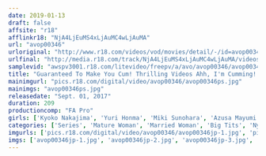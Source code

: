 ```yaml
---
date: 2019-01-13
draft: false
affsite: "r18"
afflinkr18: "NjA4LjEuMS4xLjAuMC4wLjAuMA"
url: "avop00346"
urloriginal: "http://www.r18.com/videos/vod/movies/detail/-/id=avop00346"
urlfinal: "http://media.r18.com/track/NjA4LjEuMS4xLjAuMC4wLjAuMA/videos/vod/movies/detail/-/id=avop00346"
samplevid: "awspv3001.r18.com/litevideo/freepv/a/avo/avop00346/avop00346_dmb_w.mp4"
title: "Guaranteed To Make You Cum! Thrilling Videos Ahh, I'm Cumming! And In That Moment, A Women Reaches The Pinnacle Of Eros Company Ecstasy"
mainimgurl: "pics.r18.com/digital/video/avop00346/avop00346ps.jpg"
mainimgs: "avop00346ps.jpg"
releasedate: "Sept. 01, 2017"
duration: 209
productioncomp: "FA Pro"
girls: ['Kyoko Nakajima', 'Yuri Honma', 'Miki Sunohara', 'Azusa Mayumi', 'Koyuki Amano', 'Yui Kawagoe', 'Natsuki Yokoyama', 'Shiori Tsukada', 'Haruna Ikoma', 'Miori Hara']
categories: ['Series', 'Mature Woman', 'Married Woman', 'Big Tits', 'Nymphomaniac', 'Drama', 'Hi-Def', 'AV OPEN 2017 Drama Category']
imgurls: ['pics.r18.com/digital/video/avop00346/avop00346jp-1.jpg', 'pics.r18.com/digital/video/avop00346/avop00346jp-2.jpg', 'pics.r18.com/digital/video/avop00346/avop00346jp-3.jpg', 'pics.r18.com/digital/video/avop00346/avop00346jp-4.jpg', 'pics.r18.com/digital/video/avop00346/avop00346jp-5.jpg', 'pics.r18.com/digital/video/avop00346/avop00346jp-6.jpg', 'pics.r18.com/digital/video/avop00346/avop00346jp-7.jpg', 'pics.r18.com/digital/video/avop00346/avop00346jp-8.jpg', 'pics.r18.com/digital/video/avop00346/avop00346jp-9.jpg', 'pics.r18.com/digital/video/avop00346/avop00346jp-10.jpg', 'pics.r18.com/digital/video/avop00346/avop00346jp-11.jpg', 'pics.r18.com/digital/video/avop00346/avop00346jp-12.jpg', 'pics.r18.com/digital/video/avop00346/avop00346jp-13.jpg', 'pics.r18.com/digital/video/avop00346/avop00346jp-14.jpg', 'pics.r18.com/digital/video/avop00346/avop00346jp-15.jpg', 'pics.r18.com/digital/video/avop00346/avop00346jp-16.jpg', 'pics.r18.com/digital/video/avop00346/avop00346jp-17.jpg', 'pics.r18.com/digital/video/avop00346/avop00346jp-18.jpg', 'pics.r18.com/digital/video/avop00346/avop00346jp-19.jpg', 'pics.r18.com/digital/video/avop00346/avop00346jp-20.jpg']
imgs: ['avop00346jp-1.jpg', 'avop00346jp-2.jpg', 'avop00346jp-3.jpg', 'avop00346jp-4.jpg', 'avop00346jp-5.jpg', 'avop00346jp-6.jpg', 'avop00346jp-7.jpg', 'avop00346jp-8.jpg', 'avop00346jp-9.jpg', 'avop00346jp-10.jpg', 'avop00346jp-11.jpg', 'avop00346jp-12.jpg', 'avop00346jp-13.jpg', 'avop00346jp-14.jpg', 'avop00346jp-15.jpg', 'avop00346jp-16.jpg', 'avop00346jp-17.jpg', 'avop00346jp-18.jpg', 'avop00346jp-19.jpg', 'avop00346jp-20.jpg']
---
```

